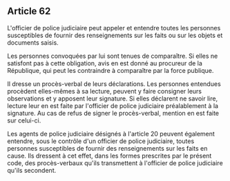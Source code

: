 Article 62
----
L'officier de police judiciaire peut appeler et entendre toutes les personnes
susceptibles de fournir des renseignements sur les faits ou sur les objets et
documents saisis.

Les personnes convoquées par lui sont tenues de comparaître. Si elles ne
satisfont pas à cette obligation, avis en est donné au procureur de la
République, qui peut les contraindre à comparaître par la force publique.

Il dresse un procès-verbal de leurs déclarations. Les personnes entendues
procèdent elles-mêmes à sa lecture, peuvent y faire consigner leurs observations
et y apposent leur signature. Si elles déclarent ne savoir lire, lecture leur en
est faite par l'officier de police judiciaire préalablement à la signature. Au
cas de refus de signer le procès-verbal, mention en est faite sur celui-ci.

Les agents de police judiciaire désignés à l'article 20 peuvent également
entendre, sous le contrôle d'un officier de police judiciaire, toutes personnes
susceptibles de fournir des renseignements sur les faits en cause. Ils dressent
à cet effet, dans les formes prescrites par le présent code, des procès-verbaux
qu'ils transmettent à l'officier de police judiciaire qu'ils secondent.
